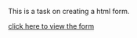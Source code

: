 This is a task on creating a html form.

[click here to view the form][1]

[1]: https://iykeflex.github.io/learnable-task-on-html-form/

